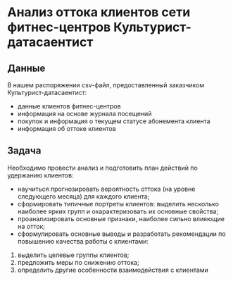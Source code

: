 # Анализ оттока клиентов сети фитнес-центров Культурист-датасаентист
## Данные
В нашем распоряжении csv-файл, предоставленный заказчиком Культурист-датасаентист: 
- данные клиентов фитнес-центров
- информация на основе журнала посещений
- покупок и информация о текущем статусе абонемента клиента
- информация об оттоке клиентов
## Задача
Необходимо провести анализ и подготовить план действий по удержанию клиентов:
- научиться прогнозировать вероятность оттока (на уровне следующего месяца) для каждого клиента;
- сформировать типичные портреты клиентов: выделить несколько наиболее ярких групп и охарактеризовать их основные свойства;
- проанализировать основные признаки, наиболее сильно влияющие на отток;
- сформулировать основные выводы и разработать рекомендации по повышению качества работы с клиентами:
1. выделить целевые группы клиентов;
2. предложить меры по снижению оттока;
3. определить другие особенности взаимодействия с клиентами
